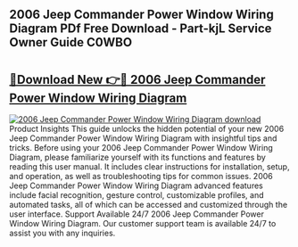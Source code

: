 ## 2006 Jeep Commander Power Window Wiring Diagram PDf Free Download - Part-kjL Service Owner Guide C0WBO

# <h2><a href="http://dflg3b9.blite.top/?on=2006+Jeep+Commander+Power+Window+Wiring+Diagram">🔗Download New 👉🔴 2006 Jeep Commander Power Window Wiring Diagram</a></h2>

[![2006 Jeep Commander Power Window Wiring Diagram download](https://i.imgur.com/lujVjoI.png)](http://dflg3b9.blite.top/?on=2006+Jeep+Commander+Power+Window+Wiring+Diagram)
Product Insights This guide unlocks the hidden potential of your new 2006 Jeep Commander Power Window Wiring Diagram with insightful tips and tricks. Before using your 2006 Jeep Commander Power Window Wiring Diagram, please familiarize yourself with its functions and features by reading this user manual. It includes clear instructions for installation, setup, and operation, as well as troubleshooting tips for common issues. 2006 Jeep Commander Power Window Wiring Diagram advanced features include facial recognition, gesture control, customizable profiles, and automated tasks, all of which can be accessed and customized through the user interface. Support Available 24/7 2006 Jeep Commander Power Window Wiring Diagram. Our customer support team is available 24/7 to assist you with any inquiries.
